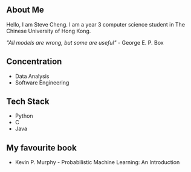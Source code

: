 ## About Me
Hello, I am Steve Cheng. 
I am a year 3 computer science student in The Chinese University of Hong Kong.

*"All models are wrong, but some are useful"* - George E. P. Box

## Concentration
<ul>
<li> Data Analysis </li>
<li> Software Engineering </li>
</ul>

## Tech Stack
<ul>
<li> Python </li>
<li> C </li>
<li> Java </li>
</ul>

## My favourite book
<ul>
<li> Kevin P. Murphy - Probabilistic Machine Learning: An Introduction </li>
</ul>

